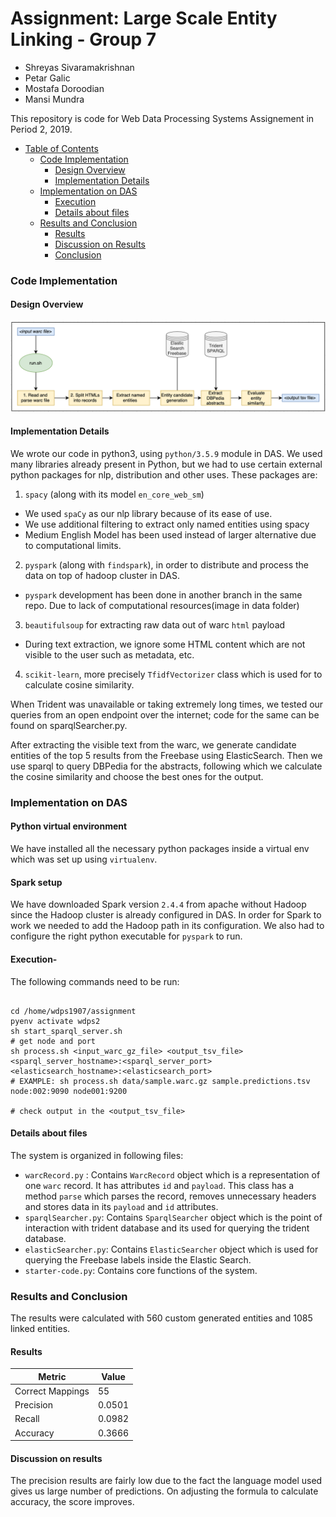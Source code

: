 # Assignment: Large Scale Entity Linking - Group 7
- Shreyas Sivaramakrishnan
- Petar Galic
- Mostafa Doroodian
- Mansi Mundra

This repository is code for Web Data Processing Systems Assignement in Period 2, 2019.

- [Table of Contents](#heading)
  * [Code Implementation](#sub-heading-1)
    + [Design Overview](#sub-sub-heading-1)
    + [Implementation Details](#sub-sub-heading-3)
  * [Implementation on DAS](#sub-heading-2)
    + [Execution](#sub-sub-heading-4)
    + [Details about files](#sub-sub-heading5)
  * [Results and Conclusion](#sub-heading-3)
    + [Results](#sub-sub-heading-6)
    + [Discussion on Results](#sub-sub-heading-7)
    + [Conclusion](#sub-sub-heading-8)


### Code Implementation


#### Design Overview
![Repo List](data/dataflow.png)

#### Implementation Details
We wrote our code in python3, using `python/3.5.9` module in DAS.
We used many libraries already present in Python, but we had to use certain external python packages for nlp, distribution and other uses. These packages are:
1. `spacy` (along with its model `en_core_web_sm`)
 - We used `spaCy` as our nlp library because of its ease of use.
 - We use additional filtering to extract only named entities using spacy
 - Medium English Model has been used instead of larger alternative due to computational limits.  
2. `pyspark` (along with `findspark`), in order to distribute and process the data on top of hadoop cluster in DAS. 
 - `pyspark` development has been done in another branch in the same repo. Due to lack of computational resources(image in     data folder)
3. `beautifulsoup` for extracting raw data out of warc `html` payload
 - During text extraction, we ignore some HTML content which are not visible to the user such as metadata, etc.
4. `scikit-learn`, more precisely `TfidfVectorizer` class which is used for to calculate cosine similarity.

 When Trident was unavailable or taking extremely long times, we tested our queries from an open endpoint over the internet; code for the same can be found on sparqlSearcher.py.
 
 After extracting the visible text from the warc, we generate candidate entities of the top 5 results from the Freebase using ElasticSearch. Then we use sparql to query DBPedia for the abstracts, following which we calculate the cosine similarity and choose the best ones for the output. 

### Implementation on DAS
#### Python virtual environment
We have installed all the necessary python packages inside a virtual env which was set up using `virtualenv`.
#### Spark setup
We have downloaded Spark version `2.4.4` from apache without Hadoop since the Hadoop cluster is already configured in DAS. In order for Spark to work we needed to add the Hadoop path in its configuration. We also had to configure the right python executable for `pyspark` to run.
#### Execution-
The following commands need to be run:

```

cd /home/wdps1907/assignment
pyenv activate wdps2
sh start_sparql_server.sh
# get node and port 
sh process.sh <input_warc_gz_file> <output_tsv_file> <sparql_server_hostname>:<sparql_server_port> <elasticsearch_hostname>:<elasticsearch_port>
# EXAMPLE: sh process.sh data/sample.warc.gz sample.predictions.tsv node:002:9090 node001:9200

# check output in the <output_tsv_file>

```
 

#### Details about files
The system is organized in following files:
- `warcRecord.py` : Contains `WarcRecord` object which is a representation of one `warc` record. It has attributes `id` and `payload`. This class has a method `parse` which parses the record, removes unnecessary headers and stores data in its `payload` and `id` attributes.
- `sparqlSearcher.py`: Contains `SparqlSearcher` object which is the point of interaction with trident database and its used for querying the trident database.
- `elasticSearcher.py`: Contains `ElasticSearcher` object which is used for querying the Freebase labels inside the Elastic Search.
- `starter-code.py`: Contains core functions of the system.

### Results and Conclusion
The results were calculated with 560 custom generated entities and 1085 linked entities.
#### Results

| Metric | Value |
| --- | --- |
| Correct Mappings| 55 |
| Precision | 0.0501 |
| Recall | 0.0982 |
| Accuracy | 0.3666 |

#### Discussion on results

The precision results are fairly low due to the fact the language model used gives us large number of predictions. On adjusting the formula to calculate accuracy, the score improves.

